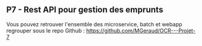 ## P7 - Rest API pour gestion des emprunts

Vous pouvez retrouver l'ensemble des microservice, batch et webapp regrouper sous le repo Github : https://github.com/MGeraud/OCR---Projet-7
